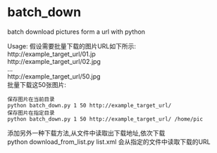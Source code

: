 # batch_down
batch download pictures form a url with python

Usage:
	假设需要批量下载的图片URL如下所示:  
	http://example_target_url/01.jp  
	http://example_target_url/02.jpg  
	...  
	http://example_target_url/50.jpg  
	批量下载这50张图片:  

	保存图片在当前目录  
	python batch_down.py 1 50 http://example_target_url/  
	保存图片在指定目录  
	python batch_down.py 1 50 http://example_target_url/ /home/pic  

添加另外一种下载方法,从文件中读取出下载地址,依次下载  
python download_from_list.py list.xml 会从指定的文件中读取下载的URL  
